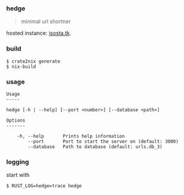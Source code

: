 ### hedge

> minimal url shortner

hosted instance: [isosta.tk](https://isosta.tk).

### build

```
$ crate2nix generate
$ nix-build
```

### usage

```
Usage
-----

hedge [-h | --help] [--port <number>] [--database <path>]

Options
-------

    -h, --help       Prints help information
        --port       Port to start the server on (default: 3000)
        --database   Path to database (default: urls.db_3)
```

### logging

start with

```shell
$ RUST_LOG=hedge=trace hedge
```
